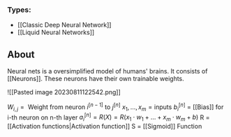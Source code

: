 ### Types:
-  [[Classic Deep Neural Network]]
- [[Liquid Neural Networks]]

## About
Neural nets is a oversimplified model of humans' brains. It consists of [[Neurons]]. 
These neurons have their own trainable weights. 

![[Pasted image 20230811122542.png]]

$W_{i,j}=\text{ Weight from neuron } i^{[n-1]} \text{ to } j^{[n]}$
$x_{1} , \dots , x_{m} = \text{inputs}$
$b_{i}^{[n]}$ = [[Bias]] for i-th neuron on n-th layer
$a_{i}^{[n]}=R(X)=R(x_{1} \cdot w_{1} + \dots + x_{m} \cdot w_{m}+b)$
R = [[Activation  functions|Activation function]]
S = [[Sigmoid]] Function

